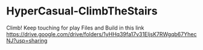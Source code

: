 # HyperCasual-ClimbTheStairs
 Climb!
Keep touching for play
Files and Build in this link https://drive.google.com/drive/folders/1yHHq39fa17v31EljsK7RWgqb67YhecNJ?usp=sharing
